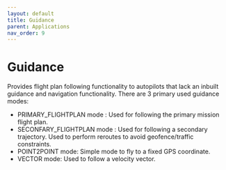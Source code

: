 ```yaml
---
layout: default 
title: Guidance
parent: Applications
nav_order: 9
---
```


# Guidance

Provides flight plan following functionality to autopilots that lack an inbuilt guidance and navigation functionality. There are 3 primary used guidance modes:
- PRIMARY_FLIGHTPLAN mode : Used for following the primary mission flight plan.
- SECONFARY_FLIGHTPLAN mode : Used for following a secondary trajectory. Used to perform reroutes to avoid geofence/traffic constraints.
- POINT2POINT mode: Simple mode to fly to a fixed GPS coordinate.
- VECTOR mode: Used to follow a velocity vector.